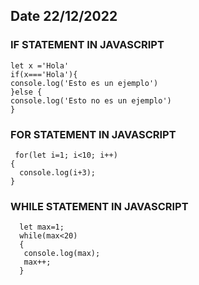 ## Date 22/12/2022


###  IF STATEMENT IN JAVASCRIPT

    let x ='Hola'
    if(x==='Hola'){
    console.log('Esto es un ejemplo')
    }else {
    console.log('Esto no es un ejemplo')
    }
    
    
 ###  FOR STATEMENT IN JAVASCRIPT
    
     for(let i=1; i<10; i++)
    {
      console.log(i+3);
    }
    
    
 ###  WHILE STATEMENT IN JAVASCRIPT
  
      let max=1;
      while(max<20)
      {
       console.log(max);
       max++;
      }
